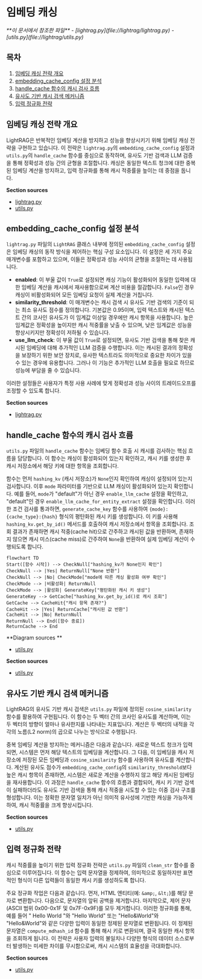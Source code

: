 # 임베딩 캐싱

<cite>
**이 문서에서 참조한 파일**   
- [lightrag.py](file://lightrag/lightrag.py)
- [utils.py](file://lightrag/utils.py)
</cite>

## 목차
1. [임베딩 캐싱 전략 개요](#임베딩-캐싱-전략-개요)
2. [embedding_cache_config 설정 분석](#embedding_cache_config-설정-분석)
3. [handle_cache 함수의 캐시 검사 흐름](#handle_cache-함수의-캐시-검사-흐름)
4. [유사도 기반 캐시 검색 메커니즘](#유사도-기반-캐시-검색-메커니즘)
5. [입력 정규화 전략](#입력-정규화-전략)

## 임베딩 캐싱 전략 개요

LightRAG은 반복적인 임베딩 계산을 방지하고 성능을 향상시키기 위해 임베딩 캐싱 전략을 구현하고 있습니다. 이 전략은 `lightrag.py`의 `embedding_cache_config` 설정과 `utils.py`의 `handle_cache` 함수를 중심으로 동작하며, 유사도 기반 검색과 LLM 검증을 통해 정확성과 성능 간의 균형을 조절합니다. 캐싱은 동일한 텍스트 청크에 대한 중복된 임베딩 계산을 방지하고, 입력 정규화를 통해 캐시 적중률을 높이는 데 중점을 둡니다.

**Section sources**
- [lightrag.py](file://lightrag/lightrag.py#L180-L250)
- [utils.py](file://lightrag/utils.py#L768-L850)

## embedding_cache_config 설정 분석

`lightrag.py` 파일의 `LightRAG` 클래스 내부에 정의된 `embedding_cache_config` 설정은 임베딩 캐싱의 동작 방식을 제어하는 핵심 구성 요소입니다. 이 설정은 세 가지 주요 매개변수를 포함하고 있으며, 이들은 정확성과 성능 사이의 균형을 조절하는 데 사용됩니다.

- **enabled**: 이 부울 값이 `True`로 설정되면 캐싱 기능이 활성화되어 동일한 입력에 대한 임베딩 계산을 캐시에서 재사용함으로써 계산 비용을 절감합니다. `False`인 경우 캐싱이 비활성화되어 모든 임베딩 요청이 실제 계산을 거칩니다.
- **similarity_threshold**: 이 매개변수는 캐시 검색 시 유사도 기반 검색의 기준이 되는 최소 유사도 점수를 정의합니다. 기본값은 0.95이며, 입력 텍스트와 캐시된 텍스트 간의 코사인 유사도가 이 임계값 이상일 경우에만 캐시 항목을 사용합니다. 높은 임계값은 정확성을 높이지만 캐시 적중률을 낮출 수 있으며, 낮은 임계값은 성능을 향상시키지만 정확성이 저하될 수 있습니다.
- **use_llm_check**: 이 부울 값이 `True`로 설정되면, 유사도 기반 검색을 통해 찾은 캐시된 임베딩에 대해 추가적인 LLM 검증을 수행합니다. 이는 캐시된 결과의 정확성을 보장하기 위한 보안 장치로, 유사한 텍스트라도 의미적으로 중요한 차이가 있을 수 있는 경우에 유용합니다. 그러나 이 기능은 추가적인 LLM 호출을 필요로 하므로 성능에 부담을 줄 수 있습니다.

이러한 설정들은 사용자가 특정 사용 사례에 맞게 정확성과 성능 사이의 트레이드오프를 조정할 수 있도록 합니다.

**Section sources**
- [lightrag.py](file://lightrag/lightrag.py#L180-L250)

## handle_cache 함수의 캐시 검사 흐름

`utils.py` 파일의 `handle_cache` 함수는 임베딩 함수 호출 시 캐시를 검사하는 핵심 흐름을 담당합니다. 이 함수는 캐싱이 활성화되어 있는지 확인하고, 캐시 키를 생성한 후 캐시 저장소에서 해당 키에 대한 항목을 조회합니다.

함수는 먼저 `hashing_kv` (캐시 저장소)가 `None`인지 확인하여 캐싱이 설정되어 있는지 검사합니다. 이후 `mode` 파라미터를 기반으로 LLM 캐싱이 활성화되어 있는지 확인합니다. 예를 들어, `mode`가 "default"가 아닌 경우 `enable_llm_cache` 설정을 확인하고, "default"인 경우 `enable_llm_cache_for_entity_extract` 설정을 확인합니다. 이러한 조건 검사를 통과하면, `generate_cache_key` 함수를 사용하여 `{mode}:{cache_type}:{hash}` 형식의 평탄화된 캐시 키를 생성합니다. 이 키를 사용해 `hashing_kv.get_by_id()` 메서드를 호출하여 캐시 저장소에서 항목을 조회합니다. 조회 결과가 존재하면 캐시 적중(cache hit)으로 간주하고 캐시된 값을 반환하며, 존재하지 않으면 캐시 미스(cache miss)로 간주하여 `None`을 반환하여 실제 임베딩 계산이 수행되도록 합니다.

```mermaid
flowchart TD
Start([함수 시작]) --> CheckNull["hashing_kv가 None인지 확인"]
CheckNull --> |Yes| ReturnNull["None 반환"]
CheckNull --> |No| CheckMode["mode에 따른 캐싱 활성화 여부 확인"]
CheckMode --> |비활성화| ReturnNull
CheckMode --> |활성화| GenerateKey["평탄화된 캐시 키 생성"]
GenerateKey --> GetCache["hashing_kv.get_by_id()로 캐시 조회"]
GetCache --> CacheHit{"캐시 항목 존재?"}
CacheHit --> |Yes| ReturnCache["캐시된 값 반환"]
CacheHit --> |No| ReturnNull
ReturnNull --> End([함수 종료])
ReturnCache --> End
```

**Diagram sources **
- [utils.py](file://lightrag/utils.py#L768-L850)

**Section sources**
- [utils.py](file://lightrag/utils.py#L768-L850)

## 유사도 기반 캐시 검색 메커니즘

LightRAG의 유사도 기반 캐시 검색은 `utils.py` 파일에 정의된 `cosine_similarity` 함수를 활용하여 구현됩니다. 이 함수는 두 벡터 간의 코사인 유사도를 계산하며, 이는 두 벡터의 방향이 얼마나 유사한지를 나타내는 지표입니다. 계산은 두 벡터의 내적을 각각의 노름(L2 norm)의 곱으로 나누는 방식으로 수행됩니다.

중복 임베딩 계산을 방지하는 메커니즘은 다음과 같습니다. 새로운 텍스트 청크가 입력되면, 시스템은 먼저 해당 텍스트의 임베딩을 계산합니다. 그 다음, 이 임베딩을 캐시 저장소에 저장된 모든 임베딩과 `cosine_similarity` 함수를 사용하여 유사도를 계산합니다. 계산된 유사도 점수가 `embedding_cache_config`의 `similarity_threshold`보다 높은 캐시 항목이 존재하면, 시스템은 새로운 계산을 수행하지 않고 해당 캐시된 임베딩을 재사용합니다. 이 과정은 `handle_cache` 함수의 흐름과 결합되어, 캐시 키 기반 검색이 실패하더라도 유사도 기반 검색을 통해 캐시 적중을 시도할 수 있는 이중 검사 구조를 형성합니다. 이는 정확한 문자열 일치가 아닌 의미적 유사성에 기반한 캐싱을 가능하게 하여, 캐시 적중률을 크게 향상시킵니다.

**Section sources**
- [utils.py](file://lightrag/utils.py#L768-L814)

## 입력 정규화 전략

캐시 적중률을 높이기 위한 입력 정규화 전략은 `utils.py` 파일의 `clean_str` 함수를 중심으로 이루어집니다. 이 함수는 입력 문자열을 정제하여, 의미적으로 동일하지만 표면적인 형식이 다른 입력들이 동일한 캐시 키를 생성하도록 합니다.

주요 정규화 작업은 다음과 같습니다. 먼저, HTML 엔티티(예: `&amp;`, `&lt;`)를 해당 문자로 변환합니다. 다음으로, 문자열의 앞뒤 공백을 제거합니다. 마지막으로, 제어 문자(ASCII 범위 0x00-0x1F 및 0x7F-0x9F)를 모두 제거합니다. 이러한 정규화를 통해, 예를 들어 "  Hello World  "와 "Hello World" 또는 "Hello&amp;World"와 "Hello&World"와 같은 다양한 입력이 동일한 정제된 문자열로 변환됩니다. 이 정제된 문자열은 `compute_mdhash_id` 함수를 통해 해시 키로 변환되며, 결국 동일한 캐시 항목을 조회하게 됩니다. 이 전략은 사용자 입력의 불일치나 다양한 형식의 데이터 소스로부터 발생하는 미세한 차이를 무시함으로써, 캐시 시스템의 효율성을 극대화합니다.

**Section sources**
- [utils.py](file://lightrag/utils.py#L733-L767)